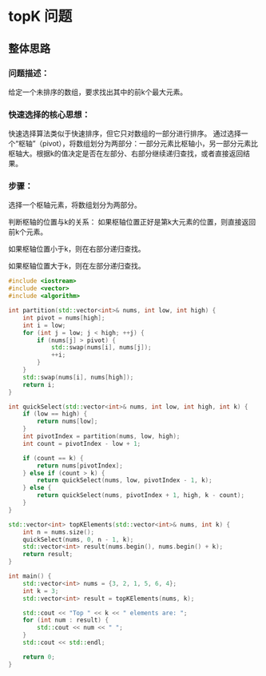 # topK 问题

## 整体思路

### 问题描述：

给定一个未排序的数组，要求找出其中的前k个最大元素。

### 快速选择的核心思想：

快速选择算法类似于快速排序，但它只对数组的一部分进行排序。
通过选择一个“枢轴”（pivot），将数组划分为两部分：一部分元素比枢轴小，另一部分元素比枢轴大。根据k的值决定是否在左部分、右部分继续递归查找，或者直接返回结果。

### 步骤：

选择一个枢轴元素，将数组划分为两部分。

判断枢轴的位置与k的关系：
如果枢轴位置正好是第k大元素的位置，则直接返回前k个元素。

如果枢轴位置小于k，则在右部分递归查找。

如果枢轴位置大于k，则在左部分递归查找。

```C++ 
#include <iostream>
#include <vector>
#include <algorithm>

int partition(std::vector<int>& nums, int low, int high) {
    int pivot = nums[high];
    int i = low;
    for (int j = low; j < high; ++j) {
        if (nums[j] > pivot) {
            std::swap(nums[i], nums[j]);
            ++i;
        }
    }
    std::swap(nums[i], nums[high]);
    return i;
}

int quickSelect(std::vector<int>& nums, int low, int high, int k) {
    if (low == high) {
        return nums[low];
    }
    int pivotIndex = partition(nums, low, high);
    int count = pivotIndex - low + 1;

    if (count == k) {
        return nums[pivotIndex];
    } else if (count > k) {
        return quickSelect(nums, low, pivotIndex - 1, k);
    } else {
        return quickSelect(nums, pivotIndex + 1, high, k - count);
    }
}

std::vector<int> topKElements(std::vector<int>& nums, int k) {
    int n = nums.size();
    quickSelect(nums, 0, n - 1, k);
    std::vector<int> result(nums.begin(), nums.begin() + k);
    return result;
}

int main() {
    std::vector<int> nums = {3, 2, 1, 5, 6, 4};
    int k = 3;
    std::vector<int> result = topKElements(nums, k);

    std::cout << "Top " << k << " elements are: ";
    for (int num : result) {
        std::cout << num << " ";
    }
    std::cout << std::endl;

    return 0;
}

```